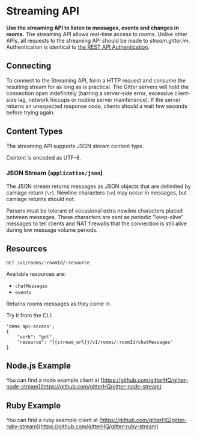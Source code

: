 # Streaming API

**Use the streaming API to listen to messages, events and changes in rooms.** The streaming API allows real-time access to rooms. Unlike other APIs, all requests to the streaming API should be made to *stream.gitter.im*. Authentication is identical to [the REST API Authentication](authentication).

## Connecting

To connect to the Streaming API, form a HTTP request and consume the resulting stream for as long as is practical. The Gitter servers will hold the connection open indefinitely (barring a server-side error, excessive client-side lag, network hiccups or routine server maintenance). If the server returns an unexpected response code, clients should a wait few seconds before trying again.

## Content Types

The streaming API supports JSON stream content type.

Content is encoded as UTF-8.

### JSON Stream (`application/json`)

The JSON stream returns messages as JSON objects that are delimited by carriage return (`\r`). Newline characters (`\n`) may occur in messages, but carriage returns should not.

Parsers must be tolerant of occasional extra newline characters placed between messages. These characters are sent as periodic "keep-alive" messages to tell clients and NAT firewalls that the connection is still alive during low message volume periods.

## Resources

```
GET /v1/rooms/:roomId/:resource
```

Available resources are:
 - `chatMessages`
 - `events`

Returns rooms messages as they come in.

Try it from the CLI:
```
'demo api-access';
{
	"verb": "get",
	"resource": "{{stream_url}}/v1/rooms/:roomId/chatMessages"
}
```

## Node.js Example

You can find a node example client at [https://github.com/gitterHQ/gitter-node-stream](https://github.com/gitterHQ/gitter-node-stream)

## Ruby Example

You can find a ruby example client at [https://github.com/gitterHQ/gitter-ruby-stream](https://github.com/gitterHQ/gitter-ruby-stream)
